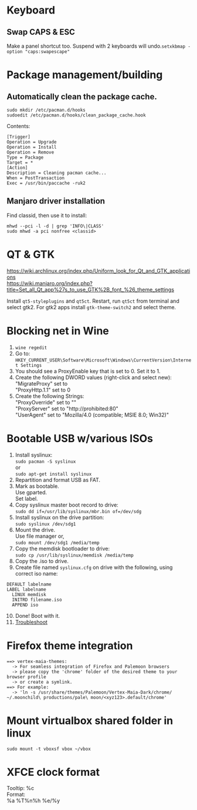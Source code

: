 # Keyboard

## Swap CAPS & ESC
Make a panel shortcut too. Suspend with 2 keyboards will undo.`
setxkbmap -option "caps:swapescape"
`

# Package management/building

## Automatically clean the package cache.
```
sudo mkdir /etc/pacman.d/hooks
sudoedit /etc/pacman.d/hooks/clean_package_cache.hook
```
Contents:
```
[Trigger]
Operation = Upgrade
Operation = Install
Operation = Remove
Type = Package
Target = *
[Action]
Description = Cleaning pacman cache...
When = PostTransaction
Exec = /usr/bin/paccache -ruk2
```

## Manjaro driver installation
Find classid, then use it to install: 
```
mhwd --pci -l -d | grep 'INFO\|CLASS'
sudo mhwd -a pci nonfree <classid>
```

# QT & GTK
https://wiki.archlinux.org/index.php/Uniform_look_for_Qt_and_GTK_applications  
https://wiki.manjaro.org/index.php?title=Set_all_Qt_app%27s_to_use_GTK%2B_font_%26_theme_settings

Install `qt5-styleplugins` and `qt5ct`. Restart, run `qt5ct` from terminal and select gtk2.
For gtk2 apps install `gtk-theme-switch2` and select theme.

# Blocking net in Wine
1. `wine regedit`
2. Go to: `HKEY_CURRENT_USER\Software\Microsoft\Windows\CurrentVersion\Internet Settings`
3. You should see a ProxyEnable key that is set to 0. Set it to 1.
4. Create the following DWORD values (right-click and select new):  
	"MigrateProxy" set to  
	"ProxyHttp.1.1" set to 0  
5. Create the following Strings:  
	"ProxyOverride" set to "<local>"  
	"ProxyServer" set to "http://prohibited:80"  
	"UserAgent" set to "Mozilla/4.0 (compatible; MSIE 8.0; Win32)"

# Bootable USB w/various ISOs

1. Install syslinux:  
	`sudo pacman -S syslinux`  
	or  
	`sudo apt-get install syslinux`  
2. Repartition and format USB as FAT.  
3. Mark as bootable.  
	Use gparted.  
	Set label.  
4. Copy syslinux master boot record to drive:  
	`sudo dd if=/usr/lib/syslinux/mbr.bin of=/dev/sdg`  
5. Install syslinux on the drive partition:  
	`sudo syslinux /dev/sdg1`  
6. Mount the drive.  
	Use file manager or,  
	`sudo mount /dev/sdg1 /media/temp`  
7. Copy the memdisk bootloader to drive:  
	`sudo cp /usr/lib/syslinux/memdisk /media/temp`  
8. Copy the .iso to drive.  
9. Create file named `syslinux.cfg` on drive with the following, using correct iso name:
```
DEFAULT labelname
LABEL labelname
  LINUX memdisk
  INITRD filename.iso
  APPEND iso
```
10. Done! Boot with it.  
11. [Troubleshoot](http://www.syslinux.org/wiki/index.php/MEMDISK#INT_13h_access:_Not_all_images_will_complete_the_boot_process.21)

# Firefox theme integration
```
==> vertex-maia-themes:
  -> For seamless integration of Firefox and Palemoon browsers
  -> please copy the 'chrome' folder of the desired theme to your browser profile
  -> or create a symlink.
==> For example:
  -> 'ln -s /usr/share/themes/Palemoon/Vertex-Maia-Dark/chrome/ ~/.moonchild\ productions/pale\ moon/<xyz123>.default/chrome'
```

# Mount virtualbox shared folder in linux
```
sudo mount -t vboxsf vbox ~/vbox
```

# XFCE clock format
Tooltip: %c  
Format:  
%a %T%n%h %e/%y

